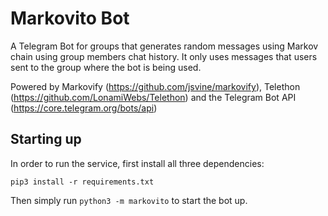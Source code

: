 # Markovito Bot
A Telegram Bot for groups that generates random messages using Markov chain using group members chat history.
It only uses messages that users sent to the group where the bot is being used.

Powered by Markovify (https://github.com/jsvine/markovify), Telethon (https://github.com/LonamiWebs/Telethon) and the Telegram Bot API (https://core.telegram.org/bots/api)

## Starting up
In order to run the service, first install all three dependencies:
```
pip3 install -r requirements.txt
```

Then simply run `python3 -m markovito` to start the bot up.